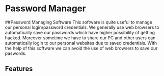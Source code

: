 # Password Manager

##Password Managing Software
This software is quite useful to manage our personal login/password credentials. We generally use web browsers to automatically save our passwords which have higher possibility of getting hacked. Moreover sometime we have to share our PC and other users can automatically login to our personal websites due to saved credentials. With the help of this software we can avoid the use of web browsers to save our paswords.

## Features
